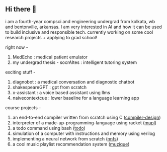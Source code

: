 ## Hi there 👋

i am a fourth-year compsci and engineering undergrad from kolkata, wb and bentonville, arkansas. I am very interested in AI and how it can be used to build inclusive and responsible tech.
currently working on some cool research projects + applying to grad school!

right now - 

1. MedEcho : medical patient emulator
2. my undergrad thesis - socrAItes : intelligent tutoring system

   
exciting stuff -

1. diagnobot : a medical conversation and diagnostic chatbot
2. shakespeareGPT : gpt from scratch
3. x-assistant : a voice based assistant using llms
4. naivecontextcue : lower baseline for a language learning app


course projects - 

1. an end-to-end compiler written from scratch using C  ([compiler-design](https://github.com/sampoornap/compiler-design))
2. interpreter of a made-up-programming-language using racket   ([mupl](https://github.com/sampoornap/mupl))
3. a todo command using bash   ([todo](https://github.com/sampoornap/todo))
4. simulation of a computer with instructions and memory using verilog   
5. implementing a neural network from scratch   ([nnfs](https://github.com/sampoornap/nnfs))
6. a cool music playlist recommendation system   ([muzique](https://github.com/sampoornap/muzique))

<!--
**sampoornap/sampoornap** is a ✨ _special_ ✨ repository because its `README.md` (this file) appears on your GitHub profile.

Here are some ideas to get you started:

- 🔭 I’m currently working on ...
- 🌱 I’m currently learning ...
- 👯 I’m looking to collaborate on ...
- 🤔 I’m looking for help with ...
- 💬 Ask me about ...
- 📫 How to reach me: ...
- 😄 Pronouns: ...
- ⚡ Fun fact: ...
-->
